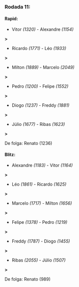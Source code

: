 ### Rodada 11:

#### Rapid:

* Vitor *(1320)*     -     Alexandre *(1154)*

 **>** 
* Ricardo *(1771)*     -     Léo *(1933)*

 **>** 
* Milton *(1889)*     -     Marcelo *(2049)*

 **>** 
* Pedro *(1200)*     -     Felipe *(1552)*

 **>** 
* Diogo *(1237)*     -     Freddy *(1881)*

 **>** 
* Júlio *(1677)*     -     Ribas *(1623)*

 **>** 

De folga: Renato (1236)

#### Blitz:

* Alexandre *(1183)*     -     Vitor *(1164)*

 **>** 
* Léo *(1861)*     -     Ricardo *(1625)*

 **>** 
* Marcelo *(1717)*     -     Milton *(1656)*

 **>** 
* Felipe *(1378)*     -     Pedro *(1219)*

 **>** 
* Freddy *(1787)*     -     Diogo *(1455)*

 **>** 
* Ribas *(2055)*     -     Júlio *(1507)*

 **>** 

De folga: Renato (989)

